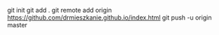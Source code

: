 git init
git add .
git remote add origin https://github.com/drmieszkanie.github.io/index.html
git push -u origin master

